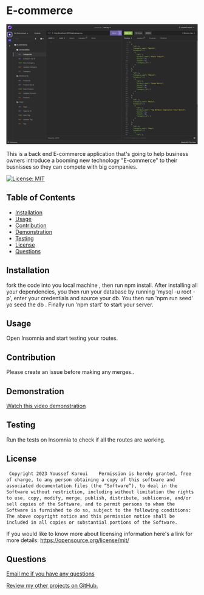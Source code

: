 # E-commerce
  ![alt text](./assets/Categories.get.request.png) 

  This is a back end E-commerce  application that's going to help  business owners introduce a booming new technology "E-commerce" to their busnisses  so they can compete with big companies.
 
  [![License: MIT](https://img.shields.io/badge/License-MIT-yellow.svg)](https://opensource.org/licenses/MIT)

  ## Table of Contents

  - [Installation](#installation)
  - [Usage](#usage)
  - [Contribution](#contribution)
  - [Demonstration](#demonstration)
  - [Testing](#testing)
  - [License](#license)
  - [Questions](#questions)


  <a name="installation"></a>
  ## Installation

  fork the code into you local machine , then run npm install. After installing all your dependencies, you then run your database by running 'mysql -u root -p', enter your credentials  and source your db. You then run 'npm run seed' yo seed the db . Finally run 'npm start' to start your server.

  <a name= "usage"></a>

  ## Usage

  Open Insomnia and start testing your routes.
  <a name="contribution"></a>

  ## Contribution 

  Please create an issue  before making any merges..

  <a name="demonstration"></a>
  
  ## Demonstration

  [Watch this video demonstration]()

  <a name="testing"></a>

  ## Testing 

  Run the tests on Insomnia to check if all the routes are working.

  <a name="license"></a>

  ## License 

     Copyright 2023 Youssef Karoui    Permission is hereby granted, free of charge, to any person obtaining a copy of this software and associated documentation files (the “Software”), to deal in the Software without restriction, including without limitation the rights to use, copy, modify, merge, publish, distribute, sublicense, and/or sell copies of the Software, and to permit persons to whom the Software is furnished to do so, subject to the following conditions: The above copyright notice and this permission notice shall be included in all copies or substantial portions of the Software.

  If you would like to know more about licensing information here's a link for more details: https://opensource.org/license/mit/

  <a name="questions"></a>

  ## Questions 

  [Email me if you have any questions](mailto:youssefkaroui6@gmail.com)

[Review my other projects on GitHub.](https://www.github.com/youssefkaroui)

  